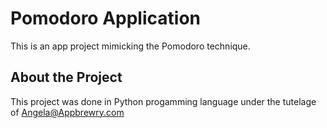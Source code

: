 # Pomodoro Application

This is an app project mimicking the Pomodoro technique.

## About the  Project

This project was done in Python progamming language under the tutelage of Angela@Appbrewry.com 